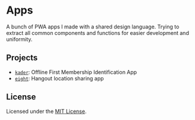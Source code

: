 # Apps

A bunch of PWA apps I made with a shared design language. Trying to extract all common components and functions for easier development and uniformity.

## Projects

-   [`kader`](./projects/kader/): Offline First Membership Identification App
-   [`eight`](./projects/eight/): Hangout location sharing app

## License

Licensed under the [MIT License](./LICENSE).
